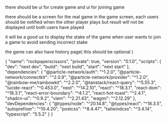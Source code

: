 there should be ui for create game
and ui for joining game

there should be a screen for the real game
in the game screen, each users should be notified when the other player plays
but result will not be displayed until both users have played


it will be a good ux to display the stake of the game when user wants to join a game to avoid sending incorrect stake


the game can also have history page( this should be optional )


{
  "name": "rockpaperscissors",
  "private": true,
  "version": "0.1.0",
  "scripts": {
    "dev": "next dev",
    "build": "next build",
    "start": "next start"
  },
  "dependencies": {
    "@particle-network/auth": "^1.2.0",
    "@particle-network/connectkit": "^2.0.9",
    "@particle-network/provider": "^1.2.0",
    "@rainbow-me/rainbowkit": "^2.2.0",
    "@tanstack/react-query": "^5.55.3",
    "lucide-react": "^0.453.0",
    "next": "^14.2.10",
    "react": "^18.3.1",
    "react-dom": "^18.3.1",
    "react-error-boundary": "^4.1.2",
    "react-hot-toast": "^2.4.1",
    "shadcn-ui": "^0.9.2",
    "viem": "^2.21.43",
    "wagmi": "^2.12.29"
  },
  "devDependencies": {
    "@types/node": "^20.14.8",
    "@types/react": "^18.3.5",
    "autoprefixer": "^10.4.20",
    "postcss": "^8.4.47",
    "tailwindcss": "^3.4.14",
    "typescript": "5.5.2"
  }
}
